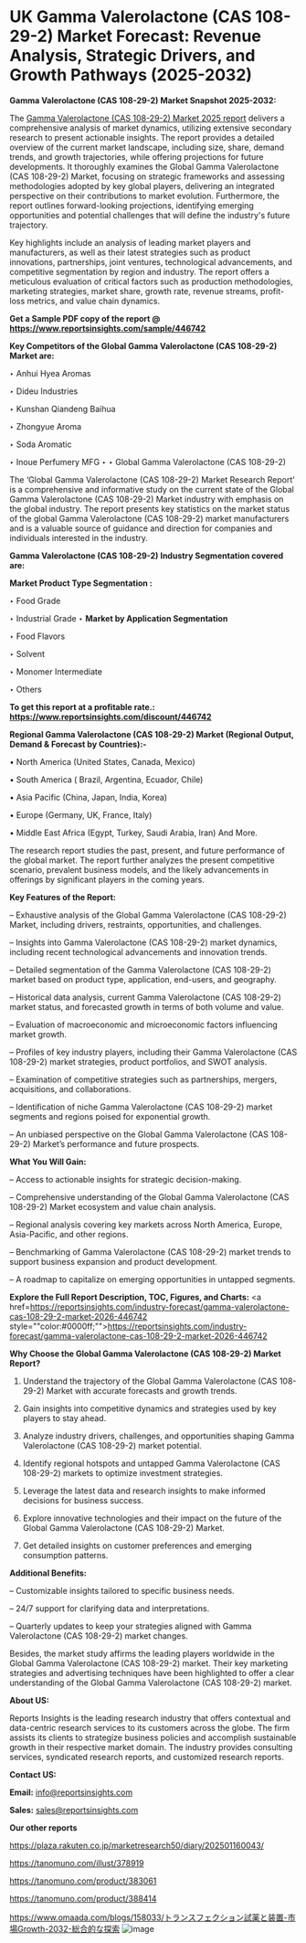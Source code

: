 # UK Gamma Valerolactone (CAS 108-29-2) Market Forecast: Revenue Analysis, Strategic Drivers, and Growth Pathways (2025-2032)

<strong>Gamma Valerolactone (CAS 108-29-2) Market Snapshot 2025-2032:</strong>

The <a href=https://www.reportsinsights.com/sample/446742>Gamma Valerolactone (CAS 108-29-2) Market 2025 report</a> delivers a comprehensive analysis of market dynamics, utilizing extensive secondary research to present actionable insights. The report provides a detailed overview of the current market landscape, including size, share, demand trends, and growth trajectories, while offering projections for future developments. It thoroughly examines the Global Gamma Valerolactone (CAS 108-29-2) Market, focusing on strategic frameworks and assessing methodologies adopted by key global players, delivering an integrated perspective on their contributions to market evolution. Furthermore, the report outlines forward-looking projections, identifying emerging opportunities and potential challenges that will define the industry's future trajectory.

Key highlights include an analysis of leading market players and manufacturers, as well as their latest strategies such as product innovations, partnerships, joint ventures, technological advancements, and competitive segmentation by region and industry. The report offers a meticulous evaluation of critical factors such as production methodologies, marketing strategies, market share, growth rate, revenue streams, profit-loss metrics, and value chain dynamics.

<strong>Get a Sample PDF copy of the report @ <a href=https://www.reportsinsights.com/sample/446742 style=color:#0000ff;>https://www.reportsinsights.com/sample/446742</a></strong>

<strong>Key Competitors of the Global Gamma Valerolactone (CAS 108-29-2) Market are:</strong>

‣ Anhui Hyea Aromas

‣ Dideu Industries

‣ Kunshan Qiandeng Baihua

‣ Zhongyue Aroma

‣ Soda Aromatic

‣ Inoue Perfumery MFG
‣ 
‣ Global Gamma Valerolactone (CAS 108-29-2)

The ‘Global Gamma Valerolactone (CAS 108-29-2) Market Research Report’ is a comprehensive and informative study on the current state of the Global Gamma Valerolactone (CAS 108-29-2) Market industry with emphasis on the global industry. The report presents key statistics on the market status of the global Gamma Valerolactone (CAS 108-29-2) market manufacturers and is a valuable source of guidance and direction for companies and individuals interested in the industry.

<strong>Gamma Valerolactone (CAS 108-29-2) Industry Segmentation covered are:</strong>

<strong>Market Product Type Segmentation :</strong>

‣ Food Grade

‣ Industrial Grade
‣ 
<strong>Market by Application Segmentation</strong>

‣ Food Flavors

‣ Solvent

‣ Monomer Intermediate

‣ Others

<strong>To get this report at a profitable rate.: <a href=https://www.reportsinsights.com/discount/446742 style=color:#0000ff;>https://www.reportsinsights.com/discount/446742</a></strong>

<strong>Regional Gamma Valerolactone (CAS 108-29-2) Market (Regional Output, Demand &amp; Forecast by Countries):-</strong>

• North America (United States, Canada, Mexico)

• South America ( Brazil, Argentina, Ecuador, Chile)

• Asia Pacific (China, Japan, India, Korea)

• Europe (Germany, UK, France, Italy)

• Middle East Africa (Egypt, Turkey, Saudi Arabia, Iran) And More.

The research report studies the past, present, and future performance of the global market. The report further analyzes the present competitive scenario, prevalent business models, and the likely advancements in offerings by significant players in the coming years.

<strong>Key Features of the Report:</strong>

– Exhaustive analysis of the Global Gamma Valerolactone (CAS 108-29-2) Market, including drivers, restraints, opportunities, and challenges.

– Insights into Gamma Valerolactone (CAS 108-29-2) market dynamics, including recent technological advancements and innovation trends.

– Detailed segmentation of the Gamma Valerolactone (CAS 108-29-2) market based on product type, application, end-users, and geography.

– Historical data analysis, current Gamma Valerolactone (CAS 108-29-2) market status, and forecasted growth in terms of both volume and value.

– Evaluation of macroeconomic and microeconomic factors influencing market growth.

– Profiles of key industry players, including their Gamma Valerolactone (CAS 108-29-2) market strategies, product portfolios, and SWOT analysis.

– Examination of competitive strategies such as partnerships, mergers, acquisitions, and collaborations.

– Identification of niche Gamma Valerolactone (CAS 108-29-2) market segments and regions poised for exponential growth.

– An unbiased perspective on the Global Gamma Valerolactone (CAS 108-29-2) Market’s performance and future prospects.

<strong>What You Will Gain:</strong>

– Access to actionable insights for strategic decision-making.

– Comprehensive understanding of the Global Gamma Valerolactone (CAS 108-29-2) Market ecosystem and value chain analysis.

– Regional analysis covering key markets across North America, Europe, Asia-Pacific, and other regions.

– Benchmarking of Gamma Valerolactone (CAS 108-29-2) market trends to support business expansion and product development.

– A roadmap to capitalize on emerging opportunities in untapped segments.

<strong>Explore the Full Report Description, TOC, Figures, and Charts:</strong>
<a href=https://reportsinsights.com/industry-forecast/gamma-valerolactone-cas-108-29-2-market-2026-446742 style=""color:#0000ff;"">https://reportsinsights.com/industry-forecast/gamma-valerolactone-cas-108-29-2-market-2026-446742</a>

<strong>Why Choose the Global Gamma Valerolactone (CAS 108-29-2) Market Report?</strong>

1. Understand the trajectory of the Global Gamma Valerolactone (CAS 108-29-2) Market with accurate forecasts and growth trends.

2. Gain insights into competitive dynamics and strategies used by key players to stay ahead.

3. Analyze industry drivers, challenges, and opportunities shaping Gamma Valerolactone (CAS 108-29-2) market potential.

4. Identify regional hotspots and untapped Gamma Valerolactone (CAS 108-29-2) markets to optimize investment strategies.

5. Leverage the latest data and research insights to make informed decisions for business success.

6. Explore innovative technologies and their impact on the future of the Global Gamma Valerolactone (CAS 108-29-2) Market.

7. Get detailed insights on customer preferences and emerging consumption patterns.

<strong>Additional Benefits:</strong>

– Customizable insights tailored to specific business needs.

– 24/7 support for clarifying data and interpretations.

– Quarterly updates to keep your strategies aligned with Gamma Valerolactone (CAS 108-29-2) market changes.

Besides, the market study affirms the leading players worldwide in the Global Gamma Valerolactone (CAS 108-29-2) market. Their key marketing strategies and advertising techniques have been highlighted to offer a clear understanding of the Global Gamma Valerolactone (CAS 108-29-2) market.

<strong><strong>About US</strong>:</strong>

Reports Insights is the leading research industry that offers contextual and data-centric research services to its customers across the globe. The firm assists its clients to strategize business policies and accomplish sustainable growth in their respective market domain. The industry provides consulting services, syndicated research reports, and customized research reports.

<strong>Contact US:</strong>

<p class=><b>Email:</b> <a href=mailto:info@reportsinsights.com>info@reportsinsights.com</a></p>
<p class=><b>Sales:</b> <a href=mailto:sales@reportsinsights.com>sales@reportsinsights.com</a></p>

<strong>Our other reports</strong>

<a href=https://plaza.rakuten.co.jp/marketresearch50/diary/202501160043/>https://plaza.rakuten.co.jp/marketresearch50/diary/202501160043/</a>

<a href=https://tanomuno.com/illust/378919>https://tanomuno.com/illust/378919</a>

<a href=https://tanomuno.com/product/383061>https://tanomuno.com/product/383061</a>

<a href=https://tanomuno.com/product/388414>https://tanomuno.com/product/388414</a>

<a href=https://www.omaada.com/blogs/158033/トランスフェクション試薬と装置-市場Growth-2032-総合的な探索>https://www.omaada.com/blogs/158033/トランスフェクション試薬と装置-市場Growth-2032-総合的な探索</a>
![image](https://github.com/user-attachments/assets/d4132533-099e-4739-895f-0c89fd9e592c)
